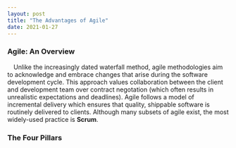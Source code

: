 ```yaml
---
layout: post
title: "The Advantages of Agile"
date: 2021-01-27
---
```


<h3>Agile: An Overview</h3>
<p>&emsp;Unlike the increasingly dated waterfall method, agile methodologies aim to acknowledge and embrace changes that arise during the software development cycle. This approach values collaboration between the client and development team over contract negotation (which often results in unrealistic expectations and deadlines). Agile follows a model of incremental delivery which ensures that quality, shippable software is routinely delivered to clients. Although many subsets of agile exist, the most widely-used practice is <b>Scrum</b>.</p>

<h3>The Four Pillars</h3>
<!--
<ol>
  <li>They have a clarifying effect on the class</li>
  <li>They help avoid the need for comments (especially comments within methods)</li>
  <li>They encourage reuse</li>
  <li>They are easy to move to another class</li>
</ol>
-->

<!--more-->
